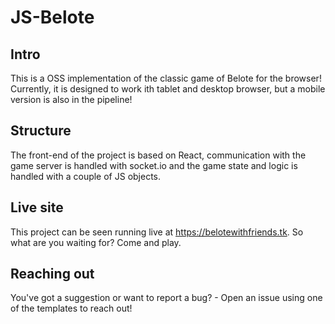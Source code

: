 # JS-Belote
## Intro
This is a OSS implementation of the classic game of Belote for the browser! Currently, it is designed to work ith tablet and desktop browser, but a mobile version is also in the pipeline! 
## Structure
The front-end of the project is based on React, communication with the game server is handled with socket.io and the game state and logic is handled with a couple of JS objects.
## Live site
This project can be seen running live at https://belotewithfriends.tk.
So what are you waiting for? Come and play.
## Reaching out
You've got a suggestion or want to report a bug? - Open an issue using one of the templates to reach out!
